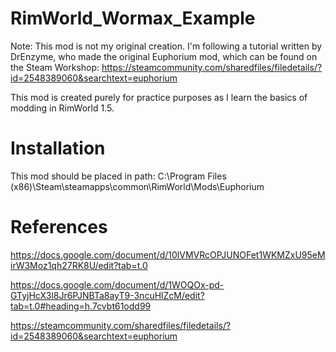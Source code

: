 # RimWorld_Wormax_Example

Note: This mod is not my original creation. I'm following a tutorial written by DrEnzyme, who made the original Euphorium mod, which can be found on the Steam Workshop: https://steamcommunity.com/sharedfiles/filedetails/?id=2548389060&searchtext=euphorium

This mod is created purely for practice purposes as I learn the basics of modding in RimWorld 1.5.

# Installation

This mod should be placed in path: C:\Program Files (x86)\Steam\steamapps\common\RimWorld\Mods\Euphorium

# References
https://docs.google.com/document/d/10lVMVRcOPJUNOFet1WKMZxU95eMirW3Moz1qh27RK8U/edit?tab=t.0

https://docs.google.com/document/d/1WOQOx-pd-GTyjHcX3l8Jr6PJNBTa8ayT9-3ncuHlZcM/edit?tab=t.0#heading=h.7cvbt61odd99

https://steamcommunity.com/sharedfiles/filedetails/?id=2548389060&searchtext=euphorium

